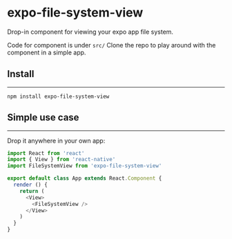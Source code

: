 # expo-file-system-view
Drop-in component for viewing your expo app file system.

Code for component is under `src/`
Clone the repo to play around with the component in a simple app.

## Install
---
`npm install expo-file-system-view`

## Simple use case
---
Drop it anywhere in your own app:
```javascript
import React from 'react'
import { View } from 'react-native'
import FileSystemView from 'expo-file-system-view'

export default class App extends React.Component {
  render () {
    return (
      <View>
        <FileSystemView />
      </View>
    )
  }
}
```
